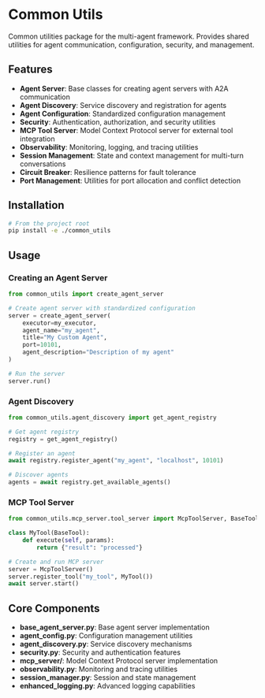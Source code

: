 # Common Utils

Common utilities package for the multi-agent framework. Provides shared utilities for agent communication, configuration, security, and management.

## Features

- **Agent Server**: Base classes for creating agent servers with A2A communication
- **Agent Discovery**: Service discovery and registration for agents
- **Agent Configuration**: Standardized configuration management
- **Security**: Authentication, authorization, and security utilities
- **MCP Tool Server**: Model Context Protocol server for external tool integration
- **Observability**: Monitoring, logging, and tracing utilities
- **Session Management**: State and context management for multi-turn conversations
- **Circuit Breaker**: Resilience patterns for fault tolerance
- **Port Management**: Utilities for port allocation and conflict detection

## Installation

```bash
# From the project root
pip install -e ./common_utils
```

## Usage

### Creating an Agent Server

```python
from common_utils import create_agent_server

# Create agent server with standardized configuration
server = create_agent_server(
    executor=my_executor,
    agent_name="my_agent",
    title="My Custom Agent",
    port=10101,
    agent_description="Description of my agent"
)

# Run the server
server.run()
```

### Agent Discovery

```python
from common_utils.agent_discovery import get_agent_registry

# Get agent registry
registry = get_agent_registry()

# Register an agent
await registry.register_agent("my_agent", "localhost", 10101)

# Discover agents
agents = await registry.get_available_agents()
```

### MCP Tool Server

```python
from common_utils.mcp_server.tool_server import McpToolServer, BaseTool

class MyTool(BaseTool):
    def execute(self, params):
        return {"result": "processed"}

# Create and run MCP server
server = McpToolServer()
server.register_tool("my_tool", MyTool())
await server.start()
```

## Core Components

- **base_agent_server.py**: Base agent server implementation
- **agent_config.py**: Configuration management utilities
- **agent_discovery.py**: Service discovery mechanisms
- **security.py**: Security and authentication features
- **mcp_server/**: Model Context Protocol server implementation
- **observability.py**: Monitoring and tracing utilities
- **session_manager.py**: Session and state management
- **enhanced_logging.py**: Advanced logging capabilities 